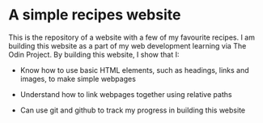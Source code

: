 # A simple recipes website

This is the repository of a website with a few of my favourite recipes. I am building this website as a part of my web development learning via The Odin Project. By building this website, I show that I:

* Know how to use basic HTML elements, such as headings, links and images, to make simple webpages

* Understand how to link webpages together using relative paths

* Can use git and github to track my progress in building this website